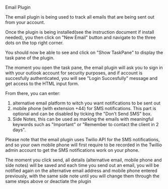 Email Plugin

The email plugin is being used to track all emails that are being sent out from your account.

Once the plugin is being installed(see the instruction document if install needed), you then click on "New Email" button and navigate to the three dots on the top right corner. 

You should now be able to see and click on "Show TaskPane" to display the task pane of the plugin. 

The moment you open the task pane, the email plugin will ask you to sign in with your outlook account for security purposes, and if account is succesfully authenticated, you will see "Login Succesfully" message and get access to the HTML input form.

From there, you can enter:
 1. alternative email platform to witch you want notifications to be sent out
 2. mobile phone (with extension +44) for SMS notifications. This part is optional and can be disabled by ticking the "Don't Send SMS" box. 
 3. Side Notes, this can be used as marking the emails with meaningful keywords such as "Important" or "Remember to contact the client in 2 days".

Please note that the email plugin uses Twilio API for the SMS notifications, and so your own mobile phone will first require to be recorded in the Twillio admin account to get the SMS notifications work on your phone.

The moment you click send, all details (alternative email, mobile phone and side notes) will be saved and each time you send out an email, you will be notified again on the alternative email address and mobile phone entered previously, with the same side note until you will change them through the same steps above or deactiate the plugin

